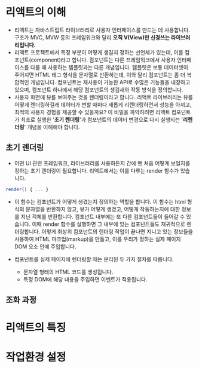 # 리액트의 이해

- 리액트는 자바스트립트 라이브러리로 사용자 인터페이스를 만드는 데 사용합니다. 구조가 MVC, MVW 등의 프레임워크와 달리 **오직 V(View)만 신경쓰는 라이브러리입니다.**
- 리액트 프로젝트에서 특정 부분이 어떻게 생길지 정하는 선언체가 있는데, 이를 컴포넌트(component)라고 합니다. 컴포넌트는 다른 프레임워크에서 사용자 인터페이스를 다룰 때 사용하는 템플릿과는 다른 개념입니다. 템플릿은 보통 데이터셋이 주어지면 HTML 태그 형식을 문자열로 반환하는데, 이와 달리 컴포넌트는 좀 더 복합적인 개념입니다. 컴포넌트는 재사용이 가능한 API로 수많은 기능들을 내장하고 있으며, 컴포넌트 하나에서 해당 컴포넌트의 생김새와 작동 방식을 정의합니다.
- 사용자 화면에 뷰를 보여주는 것을 렌더링이라고 합니다. 리액트 라이브러리는 뷰를 어떻게 렌더링하길래 데이터가 변할 때마다 새롭게 리렌더링하면서 성능을 아끼고, 최적의 사용자 경험을 제공할 수 있을까요? 이 비밀을 파악하려면 리액트 컴포넌트가 최초로 실행한 '**초기 렌더링**'과 컴포넌트의 데이터 변경으로 다시 실행되는 '**리렌더링**' 개념을 이해해야 합니다.

## 초기 렌더링
- 어떤 UI 관련 프레임워크, 라이브러리를 사용하든지 간에 맨 처음 어떻게 보일지를 정하는 초기 렌더링이 필요합니다. 리액트에서는 이를 다루는 render 함수가 있습니다.

```javascript
render() { ... }
```

- 이 함수는 컴포넌트가 어떻게 생겼는지 정의하는 역할을 합니다. 이 함수는 html 형식의 문자열을 반환하지 않고, 뷰가 어떻게 생겼고, 어떻게 작동하는지에 대한 정보를 지닌 객체를 반환합니다. 컴포넌트 내부에는 또 다른 컴포넌트들이 들어갈 수 있습니다. 이때 render 함수를 실행하면 그 내부에 있는 컴포넌트들도 재귀적으로 렌더링합니다. 이렇게 최상위 컴포넌트의 렌더링 작업이 끝나면 지니고 있는 정보들을 사용하여 HTML 마크업(markup)을 만들고, 이를 우리가 정하는 실제 페이지 DOM 요소 안에 주입합니다.

- 컴포넌트를 실제 페이지에 렌더링할 때는 분리된 두 가지 절차를 따릅니다.
  - 문자열 형태의 HTML 코드를 생성됩니다.
  - 특정 DOM에 해당 내용을 주입하면 이벤트가 적용됩니다.

## 조화 과정 

# 리액트의 특징

# 작업환경 설정